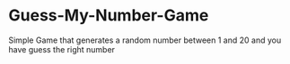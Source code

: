 # Guess-My-Number-Game
Simple Game that generates a random number between 1 and 20 and you have guess the right number
